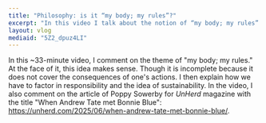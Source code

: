 ```yaml
---
title: "Philosophy: is it “my body; my rules”?"
excerpt: "In this video I talk about the notion of “my body; my rules” and how it is incomplete because it does not cover responsibility."
layout: vlog
mediaid: "5Z2_dpuz4LI"
---
```


In this ~33-minute video, I comment on the theme of "my body; my
rules." At the face of it, this idea makes sense. Though it is
incomplete because it does not cover the consequences of one's
actions. I then explain how we have to factor in responsibility and
the idea of sustainability. In the video, I also comment on the
article of Poppy Sowerby for _UnHerd_ magazine with the title "When
Andrew Tate met Bonnie Blue":
<https://unherd.com/2025/06/when-andrew-tate-met-bonnie-blue/>.
